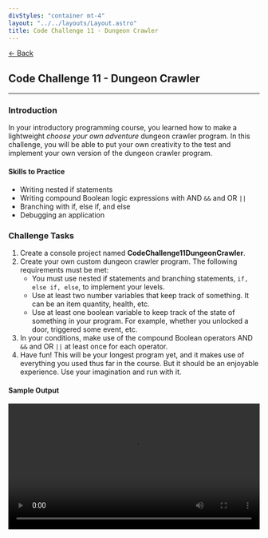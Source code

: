 ```yaml
---
divStyles: "container mt-4"
layout: "../../layouts/Layout.astro"
title: Code Challenge 11 - Dungeon Crawler
---
```


[← Back](/code-challenges/)

## Code Challenge 11 - Dungeon Crawler

---

### Introduction

In your introductory programming course, you learned how to make a lightweight _choose your own adventure_ dungeon crawler program. In this challenge, you will be able to put your own creativity to the test and implement your own version of the dungeon crawler program.

#### Skills to Practice

- Writing nested if statements
- Writing compound Boolean logic expressions with AND `&&` and OR `||`
- Branching with if, else if, and else
- Debugging an application

### Challenge Tasks

1. Create a console project named **CodeChallenge11DungeonCrawler**.
2. Create your own custom dungeon crawler program. The following requirements must be met:
   - You must use nested if statements and branching statements, `if, else if, else`, to implement your levels.
   - Use at least two number variables that keep track of something. It can be an item quantity, health, etc.
   - Use at least one boolean variable to keep track of the state of something in your program. For example, whether you unlocked a door, triggered some event, etc.
3. In your conditions, make use of the compound Boolean operators AND `&&` and OR `||` at least once for each operator.
4. Have fun! This will be your longest program yet, and it makes use of everything you used thus far in the course. But it should be an enjoyable experience. Use your imagination and run with it.

#### Sample Output

<div class="row">
    <div class="col-sm-12 col-xl-10 offset-xl-1">
        <video src="/courses/code-challenges/code-challenge-11-sample.mp4" autoplay loop width="100%"></video>
    </div>
</div>
